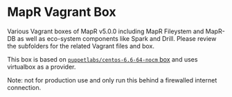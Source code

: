 # MapR Vagrant Box
Various Vagrant boxes of MapR v5.0.0 including MapR Fileystem and MapR-DB as well as eco-system components like Spark and Drill. Please review the subfolders for the related Vagrant files and box.

This box is based on  [`puppetlabs/centos-6.6-64-nocm` box](https://atlas.hashicorp.com/puppetlabs/boxes/centos-6.6-64-nocm) and uses virtualbox as a provider.

Note: not for production use and only run this behind a firewalled internet connection.